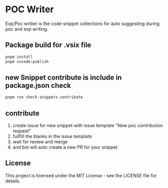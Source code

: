 # POC Writer 

Exp/Poc writier is the code snippet collections for auto suggesting during poc and exp writing.


## Package build for .vsix file

```bash
pnpm install
pnpm vscode:publish
```

## new Snippet contribute is include in package.json check

```bash
pnpm run check-snippets-contribute
```

## contribute

1. create issue for new snippet with issue template "New poc contribution request"
2. fullfill the blanks in the issue template
3. wait for review and merge
4. and bot will auto create a new PR for your snippet

## License

This project is licensed under the MIT License - see the LICENSE file for details.